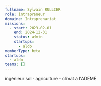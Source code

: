 ```yaml
---
fullname: Sylvain RULLIER
role: intrapreneur
domaine: Intraprenariat
missions:
  - start: 2023-02-01
    end: 2024-12-31
    status: admin
    startups:
      - aldo
memberType: beta
startups:
  - aldo
teams: []
---
```

ingénieur sol - agriculture - climat à l'ADEME